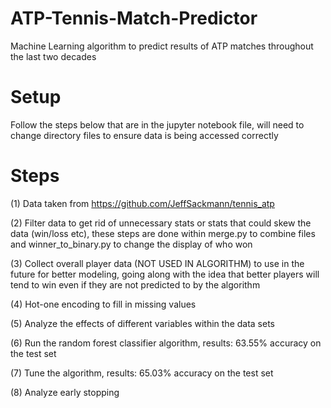 # ATP-Tennis-Match-Predictor
Machine Learning algorithm to predict results of ATP matches throughout the last two decades

# Setup
Follow the steps below that are in the jupyter notebook file, will need to change directory files to ensure data is being accessed correctly

# Steps
(1) Data taken from https://github.com/JeffSackmann/tennis_atp

(2) Filter data to get rid of unnecessary stats or stats that could skew the data (win/loss etc), these steps are done within merge.py to combine files and winner_to_binary.py to change the display of who won

(3) Collect overall player data (NOT USED IN ALGORITHM) to use in the future for better modeling, going along with the idea that better players will tend to win even if they are not predicted to by the algorithm

(4) Hot-one encoding to fill in missing values

(5) Analyze the effects of different variables within the data sets

(6) Run the random forest classifier algorithm, results: 63.55% accuracy on the test set

(7) Tune the algorithm, results: 65.03% accuracy on the test set

(8) Analyze early stopping

 
